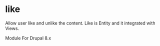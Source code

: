 # like
Allow user like and unlike the content. Like is Entity and it integrated with Views.

Module For Drupal 8.x
